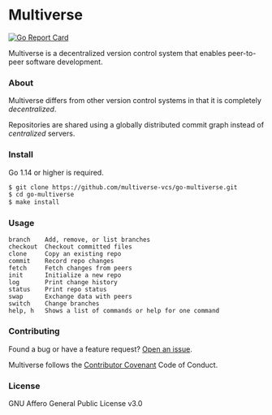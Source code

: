 # Multiverse

[![Go Report Card](https://goreportcard.com/badge/github.com/multiverse-vcs/go-multiverse)](https://goreportcard.com/report/github.com/multiverse-vcs/go-multiverse)

Multiverse is a decentralized version control system that enables peer-to-peer software development.

### About

Multiverse differs from other version control systems in that it is completely *decentralized*.

Repositories are shared using a globally distributed commit graph instead of *centralized* servers.

### Install

Go 1.14 or higher is required.

```bash
$ git clone https://github.com/multiverse-vcs/go-multiverse.git
$ cd go-multiverse
$ make install
```

### Usage

```
branch    Add, remove, or list branches
checkout  Checkout committed files
clone     Copy an existing repo
commit    Record repo changes
fetch     Fetch changes from peers
init      Initialize a new repo
log       Print change history
status    Print repo status
swap      Exchange data with peers
switch    Change branches
help, h   Shows a list of commands or help for one command
```

### Contributing

Found a bug or have a feature request? [Open an issue](https://github.com/multiverse-vcs/go-multiverse/issues/new).

Multiverse follows the [Contributor Covenant](https://contributor-covenant.org/version/2/0/code_of_conduct/) Code of Conduct.

### License

GNU Affero General Public License v3.0